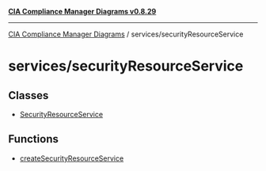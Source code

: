[**CIA Compliance Manager Diagrams v0.8.29**](../../README.md)

***

[CIA Compliance Manager Diagrams](../../modules.md) / services/securityResourceService

# services/securityResourceService

## Classes

- [SecurityResourceService](classes/SecurityResourceService.md)

## Functions

- [createSecurityResourceService](functions/createSecurityResourceService.md)
